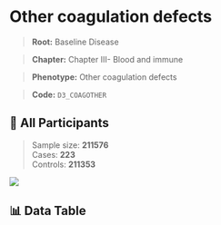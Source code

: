 # Other coagulation defects

> **Root:** Baseline Disease  

> **Chapter:** Chapter III- Blood and immune  

> **Phenotype:** Other coagulation defects  

> **Code:** `D3_COAGOTHER`

## 🧪 All Participants  
> Sample size: **211576**  
> Cases: **223**  
> Controls: **211353**
<img src="/Sensitive/Figures/ALL/Baseline/D3_COAGOTHER.png"/>

## 📊 Data Table
<CsvTableMRF src="/Sensitive/Data/ALL/Baseline/LG_D3_COAGOTHER.csv"/>

